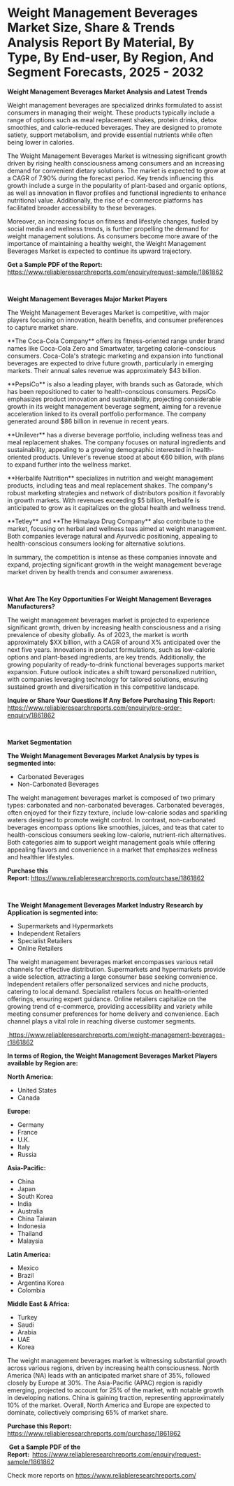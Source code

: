 <p><h1>Weight Management Beverages Market Size, Share & Trends Analysis Report By Material, By Type, By End-user, By Region, And Segment Forecasts, 2025 - 2032</h1></p><p><strong>Weight Management Beverages Market Analysis and Latest Trends</strong></p>
<p><p>Weight management beverages are specialized drinks formulated to assist consumers in managing their weight. These products typically include a range of options such as meal replacement shakes, protein drinks, detox smoothies, and calorie-reduced beverages. They are designed to promote satiety, support metabolism, and provide essential nutrients while often being lower in calories.</p><p>The Weight Management Beverages Market is witnessing significant growth driven by rising health consciousness among consumers and an increasing demand for convenient dietary solutions. The market is expected to grow at a CAGR of 7.90% during the forecast period. Key trends influencing this growth include a surge in the popularity of plant-based and organic options, as well as innovation in flavor profiles and functional ingredients to enhance nutritional value. Additionally, the rise of e-commerce platforms has facilitated broader accessibility to these beverages.</p><p>Moreover, an increasing focus on fitness and lifestyle changes, fueled by social media and wellness trends, is further propelling the demand for weight management solutions. As consumers become more aware of the importance of maintaining a healthy weight, the Weight Management Beverages Market is expected to continue its upward trajectory.</p></p>
<p><strong>Get a Sample PDF of the Report:&nbsp;</strong> <a href="https://www.reliableresearchreports.com/enquiry/request-sample/1861862?utm_campaign=2794&utm_medium=2&utm_source=Github&utm_content=ia&utm_term=07042025&utm_id=weight-management-beverages">https://www.reliableresearchreports.com/enquiry/request-sample/1861862</a></p>
<p>&nbsp;</p>
<p><strong>Weight Management Beverages Major Market Players</strong></p>
<p><p>The Weight Management Beverages Market is competitive, with major players focusing on innovation, health benefits, and consumer preferences to capture market share. </p><p>**The Coca-Cola Company** offers its fitness-oriented range under brand names like Coca-Cola Zero and Smartwater, targeting calorie-conscious consumers. Coca-Cola's strategic marketing and expansion into functional beverages are expected to drive future growth, particularly in emerging markets. Their annual sales revenue was approximately $43 billion.</p><p>**PepsiCo** is also a leading player, with brands such as Gatorade, which has been repositioned to cater to health-conscious consumers. PepsiCo emphasizes product innovation and sustainability, projecting considerable growth in its weight management beverage segment, aiming for a revenue acceleration linked to its overall portfolio performance. The company generated around $86 billion in revenue in recent years.</p><p>**Unilever** has a diverse beverage portfolio, including wellness teas and meal replacement shakes. The company focuses on natural ingredients and sustainability, appealing to a growing demographic interested in health-oriented products. Unilever's revenue stood at about €60 billion, with plans to expand further into the wellness market.</p><p>**Herbalife Nutrition** specializes in nutrition and weight management products, including teas and meal replacement shakes. The company's robust marketing strategies and network of distributors position it favorably in growth markets. With revenues exceeding $5 billion, Herbalife is anticipated to grow as it capitalizes on the global health and wellness trend.</p><p>**Tetley** and **The Himalaya Drug Company** also contribute to the market, focusing on herbal and wellness teas aimed at weight management. Both companies leverage natural and Ayurvedic positioning, appealing to health-conscious consumers looking for alternative solutions.</p><p>In summary, the competition is intense as these companies innovate and expand, projecting significant growth in the weight management beverage market driven by health trends and consumer awareness.</p></p>
<p>&nbsp;</p>
<p><strong>What Are The Key Opportunities For Weight Management Beverages Manufacturers?</strong></p>
<p><p>The weight management beverages market is projected to experience significant growth, driven by increasing health consciousness and a rising prevalence of obesity globally. As of 2023, the market is worth approximately $XX billion, with a CAGR of around X% anticipated over the next five years. Innovations in product formulations, such as low-calorie options and plant-based ingredients, are key trends. Additionally, the growing popularity of ready-to-drink functional beverages supports market expansion. Future outlook indicates a shift toward personalized nutrition, with companies leveraging technology for tailored solutions, ensuring sustained growth and diversification in this competitive landscape.</p></p>
<p><strong>Inquire or Share Your Questions If Any Before Purchasing This Report:</strong> <a href="https://www.reliableresearchreports.com/enquiry/pre-order-enquiry/1861862?utm_campaign=2794&utm_medium=2&utm_source=Github&utm_content=ia&utm_term=07042025&utm_id=weight-management-beverages">https://www.reliableresearchreports.com/enquiry/pre-order-enquiry/1861862</a></p>
<p>&nbsp;</p>
<p><strong>Market Segmentation</strong></p>
<p><strong>The Weight Management Beverages Market Analysis by types is segmented into:</strong></p>
<p><ul><li>Carbonated Beverages</li><li>Non-Carbonated Beverages</li></ul></p>
<p><p>The weight management beverages market is composed of two primary types: carbonated and non-carbonated beverages. Carbonated beverages, often enjoyed for their fizzy texture, include low-calorie sodas and sparkling waters designed to promote weight control. In contrast, non-carbonated beverages encompass options like smoothies, juices, and teas that cater to health-conscious consumers seeking low-calorie, nutrient-rich alternatives. Both categories aim to support weight management goals while offering appealing flavors and convenience in a market that emphasizes wellness and healthier lifestyles.</p></p>
<p><strong>Purchase this Report:&nbsp;</strong><a href="https://www.reliableresearchreports.com/purchase/1861862?utm_campaign=2794&utm_medium=2&utm_source=Github&utm_content=ia&utm_term=07042025&utm_id=weight-management-beverages">https://www.reliableresearchreports.com/purchase/1861862</a></p>
<p>&nbsp;</p>
<p><strong>The Weight Management Beverages Market Industry Research by Application is segmented into:</strong></p>
<p><ul><li>Supermarkets and Hypermarkets</li><li>Independent Retailers</li><li>Specialist Retailers</li><li>Online Retailers</li></ul></p>
<p><p>The weight management beverages market encompasses various retail channels for effective distribution. Supermarkets and hypermarkets provide a wide selection, attracting a large consumer base seeking convenience. Independent retailers offer personalized services and niche products, catering to local demand. Specialist retailers focus on health-oriented offerings, ensuring expert guidance. Online retailers capitalize on the growing trend of e-commerce, providing accessibility and variety while meeting consumer preferences for home delivery and convenience. Each channel plays a vital role in reaching diverse customer segments.</p></p>
<p><a href="https://www.reliableresearchreports.com/weight-management-beverages-r1861862?utm_campaign=2794&utm_medium=2&utm_source=Github&utm_content=ia&utm_term=07042025&utm_id=weight-management-beverages">&nbsp;https://www.reliableresearchreports.com/weight-management-beverages-r1861862</a></p>
<p><strong>In terms of Region, the Weight Management Beverages Market Players available by Region are:</strong></p>
<p>
    <p> <strong> North America: </strong>
        <ul>
            <li>United States</li>
            <li>Canada</li>
        </ul>
        </p> 
    <p> <strong> Europe: </strong>
        <ul>
            <li>Germany</li>
            <li>France</li>
            <li>U.K.</li>
            <li>Italy</li>
            <li>Russia</li>
        </ul>
        </p> 
    <p> <strong> Asia-Pacific: </strong>
        <ul>
            <li>China</li>
            <li>Japan</li>
            <li>South Korea</li>
            <li>India</li>
            <li>Australia</li>
            <li>China Taiwan</li>
            <li>Indonesia</li>
            <li>Thailand</li>
            <li>Malaysia</li>
        </ul>
        </p> 
    <p> <strong> Latin America: </strong>
        <ul>
            <li>Mexico</li>
            <li>Brazil</li>
            <li>Argentina Korea</li>
            <li>Colombia</li>
        </ul>
        </p> 
    <p> <strong> Middle East & Africa: </strong>
        <ul>
            <li>Turkey</li>
            <li>Saudi</li>
            <li>Arabia</li>
            <li>UAE</li>
            <li>Korea</li>
        </ul>
    </p>
    </p>
<p><p>The weight management beverages market is witnessing substantial growth across various regions, driven by increasing health consciousness. North America (NA) leads with an anticipated market share of 35%, followed closely by Europe at 30%. The Asia-Pacific (APAC) region is rapidly emerging, projected to account for 25% of the market, with notable growth in developing nations. China is gaining traction, representing approximately 10% of the market. Overall, North America and Europe are expected to dominate, collectively comprising 65% of market share.</p></p>
<p><strong>Purchase this Report: </strong><a href="https://www.reliableresearchreports.com/purchase/1861862?utm_campaign=2794&utm_medium=2&utm_source=Github&utm_content=ia&utm_term=07042025&utm_id=weight-management-beverages">https://www.reliableresearchreports.com/purchase/1861862</a></p>
<p>&nbsp;<strong>Get a Sample PDF of the Report:&nbsp;&nbsp;</strong><a href="https://www.reliableresearchreports.com/enquiry/request-sample/1861862?utm_campaign=2794&utm_medium=2&utm_source=Github&utm_content=ia&utm_term=07042025&utm_id=weight-management-beverages">https://www.reliableresearchreports.com/enquiry/request-sample/1861862</a></p>
<p><strong></strong></p>
<p>Check more reports on <a href="https://www.reliableresearchreports.com/?utm_campaign=2794&utm_medium=2&utm_source=Github&utm_content=ia&utm_term=07042025&utm_id=weight-management-beverages">https://www.reliableresearchreports.com/</a></p>